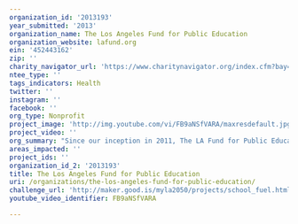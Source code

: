 ```yaml
---
organization_id: '2013193'
year_submitted: '2013'
organization_name: The Los Angeles Fund for Public Education
organization_website: lafund.org
ein: '452443162'
zip: ''
charity_navigator_url: 'https://www.charitynavigator.org/index.cfm?bay=search.profile&ein=452443162'
ntee_type: ''
tags_indicators: Health
twitter: ''
instagram: ''
facebook: ''
org_type: Nonprofit
project_image: 'http://img.youtube.com/vi/FB9aNSfVARA/maxresdefault.jpg'
project_video: ''
org_summary: "Since our inception in 2011, The LA Fund for Public Education worked with LAUSD to achieve several noteworthy accomplishments. In addition to School Fuel, we have made three significant investments in LAUSD to date.\n \n \n \n \n \n ARTS MATTER: is an unprecedented campaign to revitalize arts education in the nationâ€™s second largest school district. The campaign has been developed to drive public awareness for the critical role of arts education in public schools. By bringing together leading contemporary artists, including Barbara Kruger and John Baldessari, as well as Los Angeles entertainment, civic, and education leaders, Arts Matter is focused on rebuilding arts education in the creative capital of the world. The Los Angeles Fund for Public Education was inspired to spearhead this initiative to address the creativity crisis existing in Los Angeles public schools. Today, only 2% of all instructional time is devoted to the arts in L.A. elementary schools. The purpose of Arts Matter is to develop a system that integrates arts instruction with traditional core subjects to dramatically increase creative thinking and learning for all students. All proceeds raised throughout Arts Matter will directly support an innovative R&D fund to develop arts integration programs in L.A. public schools. In addition to the successful awareness campaign, the fund raised over $850,000 to fund multi-year arts integration programs.\n \n \n \n \n \n  ANTI-BULLYING CAMPAIGN\n \n \n Bullying is a pervasive problem in our schools with 71 percent of students report bullying as an on-going problem. Studies have linked bullying with anxiety, depression, and lower academic achievement. We realized that in order to create a safe school environment where every student feels free to pursue their dreams without the fear of harassment or intimidation, students must take personal responsibility and show courage to stop bullying when they see it. When individual students stand up to bullying, they can ignite a cultural change school-wide. Together with LAUSD, the LA Fund brought together close to 7,000 students from 49 different schools to the Nokia Theatre for a screening of the documentary â€œBullyâ€\x9D followed by a townhall discussion. The largest gathering of youth against bullying in California, the students that attended were given the inspiration to be the change agents to combat bullying on their campuses. The LA Fund will be providing anti-bullying grants to further support schools in their cultural transformation.\n \n \n \n \n \n BLENDED LEARNING: We have established three different exemplar â€œblended learningâ€\x9D programs that integrate online curriculum with traditional teacher-led classroom instruction. Our programs are pilots to create new instructional models to support LAUSD in its bold initiative to cross the digital divide for every student through the use of tablet computers. Each program leverages technology as part of a rotation model where students circulate between classroom instruction, online learn"
areas_impacted: ''
project_ids: ''
organization_id_2: '2013193'
title: The Los Angeles Fund for Public Education
uri: /organizations/the-los-angeles-fund-for-public-education/
challenge_url: 'http://maker.good.is/myla2050/projects/school_fuel.html'
youtube_video_identifier: FB9aNSfVARA

---
```

